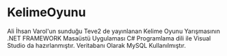 # KelimeOyunu
Ali İhsan Varol'un sunduğu Teve2 de yayınlanan Kelime Oyunu Yarışmasının .NET FRAMEWORK Masaüstü Uygulaması
C# Programlama dili ile Visual Studio da hazırlanmıştır.
Veritabanı Olarak MySQL Kullanılmıştır.

